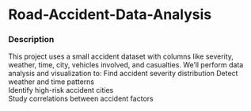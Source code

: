 # Road-Accident-Data-Analysis   
 ### Description   
This project uses a small accident dataset with columns like severity, weather, time, city, vehicles involved, and casualties. 
We’ll perform data analysis and visualization to: 
Find accident severity distribution  Detect weather and time patterns  
Identify high-risk accident cities  
Study correlations between accident factors
